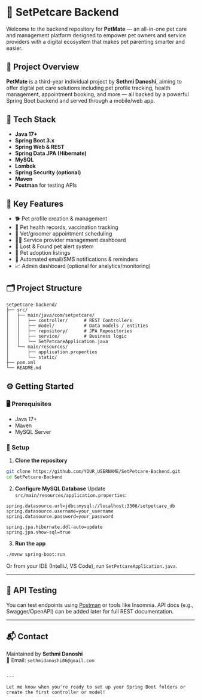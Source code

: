 # 🐾 SetPetcare Backend

Welcome to the backend repository for **PetMate** — an all-in-one pet care and management platform designed to empower pet owners and service providers with a digital ecosystem that makes pet parenting smarter and easier.

## 📌 Project Overview

**PetMate** is a third-year individual project by **Sethmi Danoshi**, aiming to offer digital pet care solutions including pet profile tracking, health management, appointment booking, and more — all backed by a powerful Spring Boot backend and served through a mobile/web app.

## 🚀 Tech Stack

- **Java 17+**
- **Spring Boot 3.x**
- **Spring Web & REST**
- **Spring Data JPA (Hibernate)**
- **MySQL**
- **Lombok**
- **Spring Security (optional)**
- **Maven**
- **Postman** for testing APIs

## 🧠 Key Features

- 🐕 Pet profile creation & management  
- 🏥 Pet health records, vaccination tracking  
- 📅 Vet/groomer appointment scheduling  
- 🧑‍⚕️ Service provider management dashboard  
- 📍 Lost & Found pet alert system  
- 🐾 Pet adoption listings  
- 🔔 Automated email/SMS notifications & reminders  
- 📈 Admin dashboard (optional for analytics/monitoring)

## 🗂️ Project Structure

```
setpetcare-backend/
├── src/
│   ├── main/java/com/setpetcare/
│   │   ├── controller/      # REST Controllers
│   │   ├── model/           # Data models / entities
│   │   ├── repository/      # JPA Repositories
│   │   ├── service/         # Business logic
│   │   └── SetPetcareApplication.java
│   └── main/resources/
│       ├── application.properties
│       └── static/
├── pom.xml
└── README.md
```

## ⚙️ Getting Started

### 🖥️ Prerequisites
- Java 17+
- Maven
- MySQL Server

### 🔧 Setup

1. **Clone the repository**
```bash
git clone https://github.com/YOUR_USERNAME/SetPetcare-Backend.git
cd SetPetcare-Backend
```

2. **Configure MySQL Database**
Update `src/main/resources/application.properties`:
```properties
spring.datasource.url=jdbc:mysql://localhost:3306/setpetcare_db
spring.datasource.username=your_username
spring.datasource.password=your_password

spring.jpa.hibernate.ddl-auto=update
spring.jpa.show-sql=true
```

3. **Run the app**
```bash
./mvnw spring-boot:run
```

Or from your IDE (IntelliJ, VS Code), run `SetPetcareApplication.java`.

---

## 🧪 API Testing

You can test endpoints using [Postman](https://www.postman.com/) or tools like Insomnia. API docs (e.g., Swagger/OpenAPI) can be added later for full REST documentation.

---

## 📬 Contact

Maintained by **Sethmi Danoshi**  
📧 Email: `sethmidanoshi06@gmail.com`

```

---

Let me know when you're ready to set up your Spring Boot folders or create the first controller or model!

